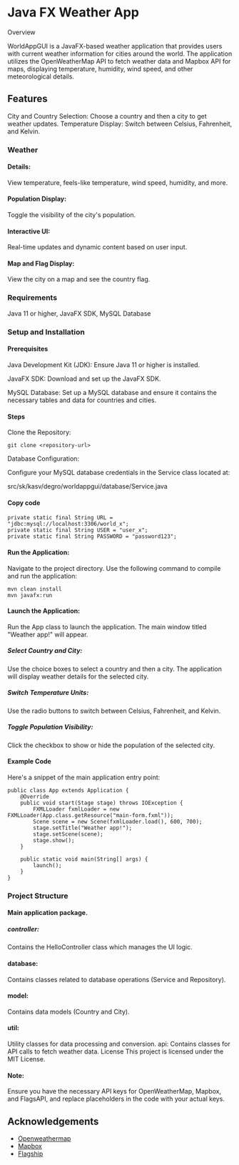 
# Java FX Weather App


Overview

WorldAppGUI is a JavaFX-based weather application that provides users with current weather information for cities around the world. The application utilizes the OpenWeatherMap API to fetch weather data and Mapbox API for maps, displaying temperature, humidity, wind speed, and other meteorological details.

## Features
City and Country Selection: Choose a country and then a city to get weather updates.
Temperature Display: Switch between Celsius, Fahrenheit, and Kelvin.

### Weather 
#### Details: 
View temperature, feels-like temperature, wind speed, humidity, and more.
#### Population Display: 
Toggle the visibility of the city's population.
#### Interactive UI: 
Real-time updates and dynamic content based on user input.
#### Map and Flag Display: 
View the city on a map and see the country flag.

### Requirements
Java 11 or higher, 
JavaFX SDK, 
MySQL Database
### Setup and Installation
#### Prerequisites
Java Development Kit (JDK): Ensure Java 11 or higher is installed.

JavaFX SDK: Download and set up the JavaFX SDK.

MySQL Database: Set up a MySQL database and ensure it contains the necessary tables and data for countries and cities.

#### Steps
Clone the Repository:

````
git clone <repository-url>
````
Database Configuration:

Configure your MySQL database credentials in the Service class located at:

src/sk/kasv/degro/worldappgui/database/Service.java


#### Copy code
````
private static final String URL = "jdbc:mysql://localhost:3306/world_x";
private static final String USER = "user_x";
private static final String PASSWORD = "password123";
````
#### Run the Application:

Navigate to the project directory.
Use the following command to compile and run the application:
````
mvn clean install
mvn javafx:run
````
#### Launch the Application:

Run the App class to launch the application.
The main window titled "Weather app!" will appear.

##### Select Country and City:

Use the choice boxes to select a country and then a city.
The application will display weather details for the selected city.
##### Switch Temperature Units:

Use the radio buttons to switch between Celsius, Fahrenheit, and Kelvin.
##### Toggle Population Visibility:

Click the checkbox to show or hide the population of the selected city.
#### Example Code
Here's a snippet of the main application entry point:

````
public class App extends Application {
    @Override
    public void start(Stage stage) throws IOException {
        FXMLLoader fxmlLoader = new FXMLLoader(App.class.getResource("main-form.fxml"));
        Scene scene = new Scene(fxmlLoader.load(), 600, 700);
        stage.setTitle("Weather app!");
        stage.setScene(scene);
        stage.show();
    }

    public static void main(String[] args) {
        launch();
    }
}
````
### Project Structure
#### Main application package.
##### controller: 
Contains the HelloController class which manages the UI logic.
#### database: 
Contains classes related to database operations (Service and Repository).
#### model: 
Contains data models (Country and City).
#### util: 
Utility classes for data processing and conversion.
api: Contains classes for API calls to fetch weather data.
License
This project is licensed under the MIT License.

#### Note: 
Ensure you have the necessary API keys for OpenWeatherMap, Mapbox, and FlagsAPI, and replace placeholders in the code with your actual keys.


## Acknowledgements

 - [Openweathermap](https://openweathermap.org/)
 - [Mapbox](https://www.mapbox.com/)
 - [Flagship](https://docs.developers.flagship.io/)


